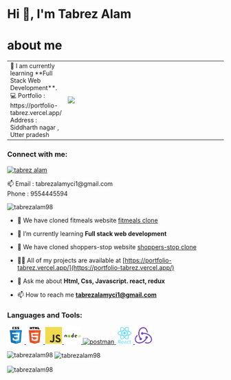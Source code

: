 <h1 >Hi 👋, I'm Tabrez Alam</h1>
<h1>about me</h1>
<table>
<tr>
  <td valign="center">
    🌱 I am currently learning  **Full Stack Web Development**.
    </br>
   💻 Portfolio : https://portfolio-tabrez.vercel.app/
     </br>
  Address : Siddharth nagar , Utter pradesh 
  </br>
 
   <td >
  
<img align=right width="400" src="https://encrypted-tbn0.gstatic.com/images?q=tbn:ANd9GcTRovpXJrJAwoL5hWtL94kdEV_OMpSf2dWlOrl9sZnWsGzHcIqnLNTzovqLWAG_Ge0pylU&usqp=CAU">
  </td>
</tr>
</table>
 <h3 align="left">Connect with me:</h3>
<p align="left">
<a href="https://linkedin.com/in/tabrez alam" target="blank"><img align="center" src="https://raw.githubusercontent.com/rahuldkjain/github-profile-readme-generator/master/src/images/icons/Social/linked-in-alt.svg" alt="tabrez alam" height="30" width="40" /></a>
</p>
📫 Email : tabrezalamyci1@gmail.com
</br>
Phone : 9554445594

<p align="left"> <img src="https://komarev.com/ghpvc/?username=tabrezalam98&label=Profile%20views&color=0e75b6&style=flat" alt="tabrezalam98" /> </p>

- 🔭 We have cloned fitmeals website [fitmeals clone](https://flourishing-brigadeiros-066ec5.netlify.app/)

- 🌱 I’m currently learning **Full stack web development**

- 👯 We have cloned shoppers-stop website [shoppers-stop clone](https://steady-bavarois-32dc0a.netlify.app/)

- 👨‍💻 All of my projects are available at [https://portfolio-tabrez.vercel.app/](https://portfolio-tabrez.vercel.app/)

- 💬 Ask me about **Html, Css, Javascript. react, redux**

- 📫 How to reach me **tabrezalamyci1@gmail.com**



<h3 align="left">Languages and Tools:</h3>
<p align="left"> <a href="https://www.w3schools.com/css/" target="_blank" rel="noreferrer"> <img src="https://raw.githubusercontent.com/devicons/devicon/master/icons/css3/css3-original-wordmark.svg" alt="css3" width="40" height="40"/> </a> <a href="https://www.w3.org/html/" target="_blank" rel="noreferrer"> <img src="https://raw.githubusercontent.com/devicons/devicon/master/icons/html5/html5-original-wordmark.svg" alt="html5" width="40" height="40"/> </a> <a href="https://developer.mozilla.org/en-US/docs/Web/JavaScript" target="_blank" rel="noreferrer"> <img src="https://raw.githubusercontent.com/devicons/devicon/master/icons/javascript/javascript-original.svg" alt="javascript" width="40" height="40"/> </a> <a href="https://nodejs.org" target="_blank" rel="noreferrer"> <img src="https://raw.githubusercontent.com/devicons/devicon/master/icons/nodejs/nodejs-original-wordmark.svg" alt="nodejs" width="40" height="40"/> </a> <a href="https://postman.com" target="_blank" rel="noreferrer"> <img src="https://www.vectorlogo.zone/logos/getpostman/getpostman-icon.svg" alt="postman" width="40" height="40"/> </a> <a href="https://reactjs.org/" target="_blank" rel="noreferrer"> <img src="https://raw.githubusercontent.com/devicons/devicon/master/icons/react/react-original-wordmark.svg" alt="react" width="40" height="40"/> </a> <a href="https://redux.js.org" target="_blank" rel="noreferrer"> <img src="https://raw.githubusercontent.com/devicons/devicon/master/icons/redux/redux-original.svg" alt="redux" width="40" height="40"/> </a> </p>

<p><img align="left" src="https://github-readme-stats.vercel.app/api/top-langs?username=tabrezalam98&show_icons=true&locale=en&layout=compact" alt="tabrezalam98" /></p>

<p>&nbsp;<img align="center" src="https://github-readme-stats.vercel.app/api?username=tabrezalam98&show_icons=true&locale=en" alt="tabrezalam98" /></p>

<p><img align="center" src="https://github-readme-streak-stats.herokuapp.com/?user=tabrezalam98&" alt="tabrezalam98" /></p>

